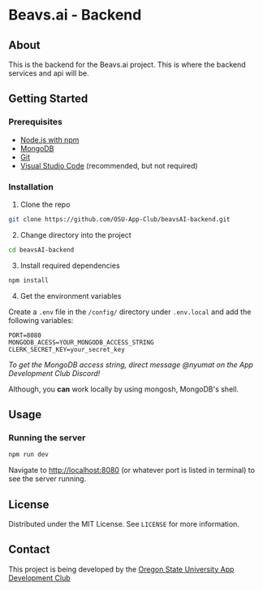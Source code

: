 # Beavs.ai - Backend

## About

This is the backend for the Beavs.ai project. This is where the backend services and api will be.

## Getting Started

### Prerequisites

- [Node.js with npm](https://nodejs.org/en/download)
- [MongoDB](https://www.mongodb.com/try/download/community) 
- [Git](https://git-scm.com/downloads)
- [Visual Studio Code](https://code.visualstudio.com/download) (recommended, but not required)

### Installation

1. Clone the repo

```sh
git clone https://github.com/OSU-App-Club/beavsAI-backend.git
```

2. Change directory into the project
```sh 
cd beavsAI-backend
```

3. Install required dependencies
```sh
npm install
```

4. Get the environment variables

Create a `.env` file in the `/config/` directory under `.env.local` and add the following variables:
```dotenv
PORT=8080
MONGODB_ACESS=YOUR_MONGODB_ACCESS_STRING
CLERK_SECRET_KEY=your_secret_key
```
*To get the MongoDB access string, direct message @nyumat on the App Development Club Discord!*

Although, you **can** work locally by using mongosh, MongoDB's shell. 

## Usage

### Running the server

```sh
npm run dev
```

Navigate to [http://localhost:8080](http://localhost:8080) (or whatever port is listed in terminal) to see the server running.

## License

Distributed under the MIT License. See `LICENSE` for more information.

## Contact

This project is being developed by the [Oregon State University App Development Club](https://osuapp.club)